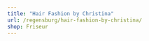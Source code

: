 ```yaml
---
title: "Hair Fashion by Christina"
url: /regensburg/hair-fashion-by-christina/
shop: Friseur
---
```

